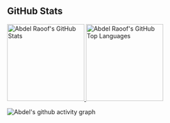 ## GitHub Stats

<a href="https://github.com/olakara">
  <img height="180em" src="https://github-readme-stats.vercel.app/api?username=olakara&count_private=true&show_icons=true&theme=nord&include_all_commits=true" alt="Abdel Raoof's GitHub Stats" />
  <img height="180em" src="https://github-readme-stats.vercel.app/api/top-langs/?username=olakara&theme=nord&hide=css"
    alt="Abdel Raoof's GitHub Top Languages" />
</a>

![Abdel's github activity graph](https://github-readme-activity-graph.vercel.app/graph?username=olakara&theme=nord)

